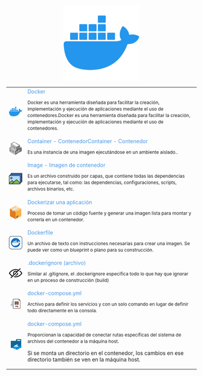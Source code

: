 <p align="center">
  <a href="https://docs.docker.com/" target="blank"><img src="../assets/docker.png" width="200" alt="Docker Logo" /></a>
</p>

<table>
    <tr>
        <td><img src="../assets/docker.png" width="150" /></td>
        <td style="line-height:17px">
        <p style="margin:0;color:#4796E6">Docker</p>
        <p style="font-size:12px;">Docker es una herramienta diseñada para facilitar la creación, implementación y ejecución de aplicaciones mediante el uso de contenedores.Docker es una herramienta diseñada para facilitar la creación, implementación y ejecución de aplicaciones mediante el uso de contenedores.</p></td>
    </tr>
    <tr>
        <td><img src="../assets/container.png" width="150" /></td>
        <td style="line-height:17px">
        <p style="margin:0;color:#4796E6">Container - ContenedorContainer - Contenedor</p>
        <p style="font-size:12px;">Es una instancia de una imagen ejecutándose en un ambiente aislado..</p></td>
    </tr>
    <tr>
        <td><img src="../assets/image-files.png" width="150" /></td>
        <td style="line-height:17px">
        <p style="margin:0;color:#4796E6">Image - Imagen de contenedor</p>
        <p style="font-size:12px;">Es un archivo construido por capas, que contiene todas las dependencias para ejecutarse, tal como: las dependencias, configuraciones, scripts, archivos binarios, etc.</p></td>
    </tr>
    <tr>
        <td><img src="../assets/package.png" width="150" /></td>
        <td style="line-height:17px">
        <p style="margin:0;color:#4796E6">Dockerizar una aplicación</p>
        <p style="font-size:12px;">Proceso de tomar un código fuente y generar una imagen lista para montar y correrla en un contenedor.</p></td>
    </tr>
    <tr>
        <td><img src="../assets/docker-svgrepo-com.svg" width="150" /></td>
        <td style="line-height:17px">
        <p style="margin:0;color:#4796E6">Dockerfile</p>
        <p style="font-size:12px;">Un archivo de texto con instrucciones necesarias para crear una imagen. Se puede ver como un blueprint o plano para su construcción.</p></td>
    </tr>
    <tr>
        <td><img src="../assets/hide.png" width="150" /></td>
        <td style="line-height:17px">
        <p style="margin:0;color:#4796E6">.dockerignore (archivo)</p>
        <p style="font-size:12px;">Similar al .gitignore, el .dockerignore especifica todo lo que hay que ignorar en un proceso de construcción (build)</p></td>
    </tr>
    <tr>
        <td><img src="../assets/yml.png" width="150" /></td>
        <td style="line-height:17px">
        <p style="margin:0;color:#4796E6">docker-compose.yml</p>
        <p style="font-size:12px;">Archivo para definir los servicios y con un solo comando en lugar de definir todo directamente en la consola.</p></td>
    </tr>
    <tr>
        <td><svg width="170px" viewBox="0 0 32.00 32.00" xmlns="http://www.w3.org/2000/svg" fill="#000000" stroke="#000000" stroke-width="0.00032"><g id="SVGRepo_bgCarrier" stroke-width="0"></g><g id="SVGRepo_tracerCarrier" stroke-linecap="round" stroke-linejoin="round"></g><g id="SVGRepo_iconCarrier"><title>folder_type_docker</title><path d="M27.5,5.5H18.2L16.1,9.7H4.4V26.5H29.6V5.5Zm0,4.2H19.3l1.1-2.1h7.1Z" style="fill:#0f6695"></path><path d="M20.805,21.7h2.146v2.19h1.085a4.7,4.7,0,0,0,1.491-.25,3.818,3.818,0,0,0,.724-.327,2.688,2.688,0,0,1-.5-1.387,2.931,2.931,0,0,1,.526-2.065L26.5,19.6l.268.216a3.418,3.418,0,0,1,1.346,2.169,3.282,3.282,0,0,1,2.489.232l.3.17-.155.3a3.106,3.106,0,0,1-3.118,1.488c-1.86,4.626-5.9,6.816-10.806,6.816A6.8,6.8,0,0,1,10.64,27.8l-.022-.037-.194-.392a6.237,6.237,0,0,1-.494-3.156l.03-.324h1.835V21.7H13.94V19.552h4.291V17.406H20.8Z" style="fill:#0096e6"></path><path d="M17.4,30.625a4.517,4.517,0,0,1-2.355-2.317,7.747,7.747,0,0,1-1.7.258q-.373.021-.784.021-.474,0-1-.028a6.789,6.789,0,0,0,5.252,2.077Q17.113,30.636,17.4,30.625Z" style="fill:#fff"></path><path d="M13.71,22.209h.147v1.55H13.71Zm-.282,0h.152v1.55h-.153v-1.55Zm-.282,0H13.3v1.55h-.152Zm-.282,0h.153v1.55h-.153Zm-.282,0h.152v1.55h-.152Zm-.276,0h.147v1.55h-.147Zm-.154-.155H14.01v1.859H12.153ZM14.3,19.909h1.86v1.859H14.3Zm1.558.155H16v1.549h-.147Zm-.282,0h.152v1.549h-.152Zm-.282,0h.152v1.549H15.3V20.064Zm-.282,0h.152v1.549H15.01Zm-.282,0h.152v1.549H14.73Zm-.276,0H14.6v1.549h-.147Zm-.155,1.99h1.86v1.86H14.3V22.055Zm1.558.155H16v1.55h-.147Zm-.282,0h.152v1.55h-.152Zm-.282,0h.152v1.55h-.151v-1.55Zm-.282,0h.152v1.55H15.01Zm-.282,0h.152v1.55h-.152Zm-.276,0H14.6v1.55h-.147Zm1.991-.155H18.3v1.86H16.44V22.055ZM18,22.209h.147v1.55H18Zm-.282,0h.152v1.55h-.152Zm-.282,0h.152v1.55h-.152Zm-.282,0h.152v1.55h-.152Zm-.282,0h.152v1.55h-.152Zm-.276,0h.147v1.55H16.6Zm-.155-2.3H18.3v1.859H16.44V19.909ZM18,20.064h.147v1.549H18Zm-.282,0h.152v1.549h-.152Zm-.282,0h.152v1.549h-.152Zm-.282,0h.152v1.549h-.152Zm-.282,0h.152v1.549h-.152Zm-.276,0h.147v1.549H16.6Zm1.991,1.99h1.859v1.86h-1.86V22.055Zm1.557.155h.147v1.55h-.147Zm-.282,0h.152v1.55h-.152Zm-.282,0h.152v1.55H19.58Zm-.282,0h.152v1.55H19.3Zm-.282,0h.152v1.55H19.02Zm-.276,0h.144v1.55h-.147v-1.55Zm-.155-2.3h1.859v1.859h-1.86V19.909Zm1.557.155h.147v1.549h-.147Zm-.282,0h.152v1.549H19.86Zm-.282,0h.152v1.549h-.152Zm-.282,0h.152v1.549H19.3Zm-.282,0h.152v1.549H19.02Zm-.276,0h.144v1.549h-.147V20.064Zm-.155-2.3h1.859v1.859h-1.86V17.764Zm1.557.155h.147v1.549H20.14Zm-.282,0h.152v1.549h-.152Zm-.282,0h.152v1.549h-.152Zm-.282,0h.152v1.549H19.3Zm-.282,0h.152v1.549H19.02Zm-.276,0h.144v1.549h-.147V17.919Zm1.99,4.135h1.859v1.86h-1.86V22.055Zm1.557.155h.146v1.55h-.147v-1.55Zm-.282,0h.155v1.55H22.01Zm-.282,0h.152v1.55h-.152Zm-.282,0H21.6v1.55h-.152Zm-.282,0h.152v1.55h-.154v-1.55Zm-.276,0h.147v1.55H20.89v-1.55Z" style="fill:#fff"></path><path d="M16.041,26.929a.513.513,0,1,1-.513.513.513.513,0,0,1,.513-.513Zm0,.145a.367.367,0,0,1,.133.025.15.15,0,1,0,.207.2.367.367,0,1,1-.339-.228Z" style="fill:#fff"></path></g></svg></td>
        <td style="line-height:17px">
        <p style="margin:0;color:#4796E6">docker-compose.yml</p>
        <p style="font-size:12px;">Proporcionan la capacidad de conectar rutas específicas del sistema de archivos del contenedor a la máquina host. </p>
        <p>Si se monta un directorio en el contenedor, los cambios en ese directorio también se ven en la máquina host.</p>
        </td>
    </tr>

</table>